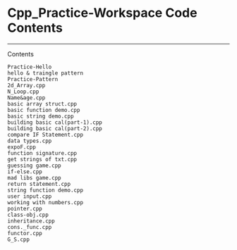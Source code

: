 # Cpp_Practice-Workspace Code Contents
----------------------------------------------------
Contents
~~~~~~~~~~~~~~~~~~~~~~~~~~~~~~~~~~~~~~~~~~~~~~~~~~~~
Practice-Hello
hello & traingle pattern
Practice-Pattern
2d_Array.cpp
N_Loop.cpp
Name&age.cpp
basic array struct.cpp
basic function demo.cpp
basic string demo.cpp
building basic cal(part-1).cpp
building basic cal(part-2).cpp
compare IF Statement.cpp
data types.cpp
expoF.cpp
function signature.cpp
get strings of txt.cpp
guessing game.cpp
if-else.cpp
mad libs game.cpp
return statement.cpp
string function demo.cpp
user input.cpp
working with numbers.cpp
pointer.cpp
class-obj.cpp
inheritance.cpp
cons._func.cpp
functor.cpp
G_S.cpp
